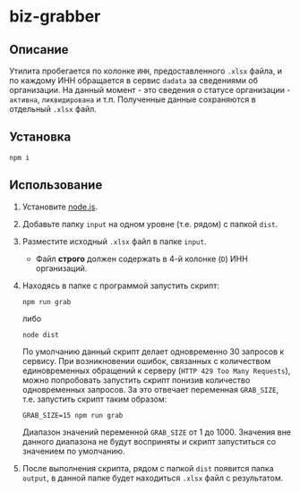 # biz-grabber

## Описание

Утилита пробегается по колонке `ИНН`, предоставленного `.xlsx` файла, и по каждому ИНН обращается в сервис  `dadata` за сведениями об организации. На данный момент - это сведения о статусе организации - `активна`, `ликвидирована` и т.п. Полученные данные сохраняются в отдельный `.xlsx` файл.

## Установка

```shell
npm i
```

## Использование

1. Установите [node.js](https://nodejs.org/en).
2. Добавьте папку `input` на одном уровне (т.е. рядом) с папкой `dist`.
3. Разместите исходный `.xlsx` файл в папке `input`.
   * Файл **строго** должен содержать в 4-й колонке (`D`) ИНН организаций.
4. Находясь в папке с программой запустить скрипт:

   ```shell
   npm run grab
   ```
   либо
   
   ```shell
   node dist
   ```

   По умолчанию данный скрипт делает одновременно 30 запросов к сервису. При возникновении ошибок, связанных с количеством единовременных обращений к серверу (`HTTP 429 Too Many Requests`), можно попробовать запустить скрипт понизив количество одновременных запросов. За это отвечает переменная `GRAB_SIZE`, т.е. запустить скрипт таким образом:

   ```shell
   GRAB_SIZE=15 npm run grab
   ```

   Диапазон значений переменной `GRAB_SIZE` от 1 до 1000. Значения вне данного диапазона не будут восприняты и скрипт запуститься со значением по умолчанию.
5. После выполнения скрипта, рядом с папкой `dist` появится папка `output`, в данной папке будет находиться `.xlsx` файл с результатом.
